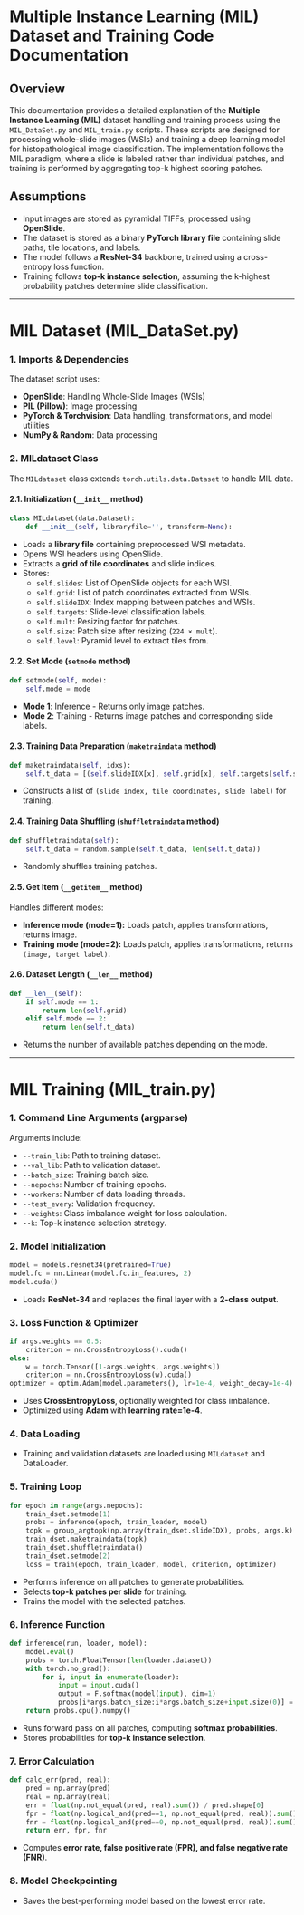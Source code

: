 # Multiple Instance Learning (MIL) Dataset and Training Code Documentation

## Overview
This documentation provides a detailed explanation of the **Multiple Instance Learning (MIL)** dataset handling and training process using the `MIL_DataSet.py` and `MIL_train.py` scripts. These scripts are designed for processing whole-slide images (WSIs) and training a deep learning model for histopathological image classification. The implementation follows the MIL paradigm, where a slide is labeled rather than individual patches, and training is performed by aggregating top-k highest scoring patches.

## Assumptions
- Input images are stored as pyramidal TIFFs, processed using **OpenSlide**.
- The dataset is stored as a binary **PyTorch library file** containing slide paths, tile locations, and labels.
- The model follows a **ResNet-34** backbone, trained using a cross-entropy loss function.
- Training follows **top-k instance selection**, assuming the k-highest probability patches determine slide classification.

---

# **MIL Dataset (MIL_DataSet.py)**

### **1. Imports & Dependencies**
The dataset script uses:
- **OpenSlide**: Handling Whole-Slide Images (WSIs)
- **PIL (Pillow)**: Image processing
- **PyTorch & Torchvision**: Data handling, transformations, and model utilities
- **NumPy & Random**: Data processing

### **2. MILdataset Class**
The `MILdataset` class extends `torch.utils.data.Dataset` to handle MIL data.

#### **2.1. Initialization (`__init__` method)**
```python
class MILdataset(data.Dataset):
    def __init__(self, libraryfile='', transform=None):
```
- Loads a **library file** containing preprocessed WSI metadata.
- Opens WSI headers using OpenSlide.
- Extracts a **grid of tile coordinates** and slide indices.
- Stores:
  - `self.slides`: List of OpenSlide objects for each WSI.
  - `self.grid`: List of patch coordinates extracted from WSIs.
  - `self.slideIDX`: Index mapping between patches and WSIs.
  - `self.targets`: Slide-level classification labels.
  - `self.mult`: Resizing factor for patches.
  - `self.size`: Patch size after resizing (`224 × mult`).
  - `self.level`: Pyramid level to extract tiles from.

#### **2.2. Set Mode (`setmode` method)**
```python
def setmode(self, mode):
    self.mode = mode
```
- **Mode 1**: Inference - Returns only image patches.
- **Mode 2**: Training - Returns image patches and corresponding slide labels.

#### **2.3. Training Data Preparation (`maketraindata` method)**
```python
def maketraindata(self, idxs):
    self.t_data = [(self.slideIDX[x], self.grid[x], self.targets[self.slideIDX[x]]) for x in idxs]
```
- Constructs a list of `(slide index, tile coordinates, slide label)` for training.

#### **2.4. Training Data Shuffling (`shuffletraindata` method)**
```python
def shuffletraindata(self):
    self.t_data = random.sample(self.t_data, len(self.t_data))
```
- Randomly shuffles training patches.

#### **2.5. Get Item (`__getitem__` method)**
Handles different modes:
- **Inference mode (mode=1):** Loads patch, applies transformations, returns image.
- **Training mode (mode=2):** Loads patch, applies transformations, returns `(image, target label)`.

#### **2.6. Dataset Length (`__len__` method)**
```python
def __len__(self):
    if self.mode == 1:
        return len(self.grid)
    elif self.mode == 2:
        return len(self.t_data)
```
- Returns the number of available patches depending on the mode.

---

# **MIL Training (MIL_train.py)**

### **1. Command Line Arguments (argparse)**
Arguments include:
- `--train_lib`: Path to training dataset.
- `--val_lib`: Path to validation dataset.
- `--batch_size`: Training batch size.
- `--nepochs`: Number of training epochs.
- `--workers`: Number of data loading threads.
- `--test_every`: Validation frequency.
- `--weights`: Class imbalance weight for loss calculation.
- `--k`: Top-k instance selection strategy.

### **2. Model Initialization**
```python
model = models.resnet34(pretrained=True)
model.fc = nn.Linear(model.fc.in_features, 2)
model.cuda()
```
- Loads **ResNet-34** and replaces the final layer with a **2-class output**.

### **3. Loss Function & Optimizer**
```python
if args.weights == 0.5:
    criterion = nn.CrossEntropyLoss().cuda()
else:
    w = torch.Tensor([1-args.weights, args.weights])
    criterion = nn.CrossEntropyLoss(w).cuda()
optimizer = optim.Adam(model.parameters(), lr=1e-4, weight_decay=1e-4)
```
- Uses **CrossEntropyLoss**, optionally weighted for class imbalance.
- Optimized using **Adam** with **learning rate=1e-4**.

### **4. Data Loading**
- Training and validation datasets are loaded using `MILdataset` and DataLoader.

### **5. Training Loop**
```python
for epoch in range(args.nepochs):
    train_dset.setmode(1)
    probs = inference(epoch, train_loader, model)
    topk = group_argtopk(np.array(train_dset.slideIDX), probs, args.k)
    train_dset.maketraindata(topk)
    train_dset.shuffletraindata()
    train_dset.setmode(2)
    loss = train(epoch, train_loader, model, criterion, optimizer)
```
- Performs inference on all patches to generate probabilities.
- Selects **top-k patches per slide** for training.
- Trains the model with the selected patches.

### **6. Inference Function**
```python
def inference(run, loader, model):
    model.eval()
    probs = torch.FloatTensor(len(loader.dataset))
    with torch.no_grad():
        for i, input in enumerate(loader):
            input = input.cuda()
            output = F.softmax(model(input), dim=1)
            probs[i*args.batch_size:i*args.batch_size+input.size(0)] = output.detach()[:,1].clone()
    return probs.cpu().numpy()
```
- Runs forward pass on all patches, computing **softmax probabilities**.
- Stores probabilities for **top-k instance selection**.

### **7. Error Calculation**
```python
def calc_err(pred, real):
    pred = np.array(pred)
    real = np.array(real)
    err = float(np.not_equal(pred, real).sum()) / pred.shape[0]
    fpr = float(np.logical_and(pred==1, np.not_equal(pred, real)).sum()) / (real==0).sum()
    fnr = float(np.logical_and(pred==0, np.not_equal(pred, real)).sum()) / (real==1).sum()
    return err, fpr, fnr
```
- Computes **error rate, false positive rate (FPR), and false negative rate (FNR)**.

### **8. Model Checkpointing**
- Saves the best-performing model based on the lowest error rate.


